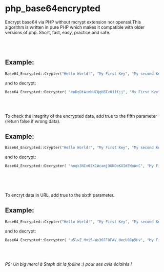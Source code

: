 # php_base64encrypted
Encrypt base64 via PHP without mcrypt extension nor openssl.This algorithm is written in pure PHP which makes it compatible with older versions of php. Short, fast, easy, practice and safe.

<br><br>

## Example: 

```php
Base64_Encrypted::Crypter("Hello World!", "My First Key", "My second Key", "My third Key");`
``` 
 and to decrypt:

```php
Base64_Encrypted::Decrypter( "eoDqDtAimbUCQqHBTvH11fjj", "My First Key", "My second Key", "My third Key");
```

<br><br>
 
 To check the integrity of the encrypted data, add true to the fifth parameter (return false if wrong data).
 
## Example:
 
```php
Base64_Encrypted::Crypter("Hello World!", "My First Key", "My second Key", "My third Key", true);
```
and to decrypt:

```php
Base64_Encrypted::Decrypter( "hoqk3NIv02X1WcamjOGKOoKXIdEWoWnC", "My First Key", "My second Key", "My third Key", true);
```

<br><br>  

To encryt data in URL, add true to the sixth parameter.

## Example:

```php
Base64_Encrypted::Crypter("Hello World!", "My First Key", "My second Key", "My third Key", true, true);
```
and to decrypt:

```php
Base64_Encrypted::Decrypter( "u5lwZ_Mvi5-Ws36FF8FAV_HecU08p5Hv", "My First Key", "My second Key", "My third Key", true, true);
```




<br><br>



*PS: Un big merci à Steph dit la fouine :) pour ses avis éclairés !*
